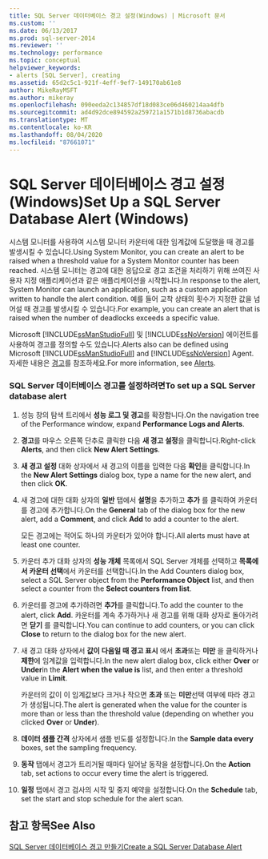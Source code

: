 ```yaml
---
title: SQL Server 데이터베이스 경고 설정(Windows) | Microsoft 문서
ms.custom: ''
ms.date: 06/13/2017
ms.prod: sql-server-2014
ms.reviewer: ''
ms.technology: performance
ms.topic: conceptual
helpviewer_keywords:
- alerts [SQL Server], creating
ms.assetid: 65d2c5c1-921f-4eff-9ef7-149170ab61e8
author: MikeRayMSFT
ms.author: mikeray
ms.openlocfilehash: 090eeda2c134857df18d083ce06d460214aa4dfb
ms.sourcegitcommit: ad4d92dce894592a259721a1571b1d8736abacdb
ms.translationtype: MT
ms.contentlocale: ko-KR
ms.lasthandoff: 08/04/2020
ms.locfileid: "87661071"
---
```

# <a name="set-up-a-sql-server-database-alert-windows"></a><span data-ttu-id="4a73a-102">SQL Server 데이터베이스 경고 설정(Windows)</span><span class="sxs-lookup"><span data-stu-id="4a73a-102">Set Up a SQL Server Database Alert (Windows)</span></span>
  <span data-ttu-id="4a73a-103">시스템 모니터를 사용하여 시스템 모니터 카운터에 대한 임계값에 도달했을 때 경고를 발생시킬 수 있습니다.</span><span class="sxs-lookup"><span data-stu-id="4a73a-103">Using System Monitor, you can create an alert to be raised when a threshold value for a System Monitor counter has been reached.</span></span> <span data-ttu-id="4a73a-104">시스템 모니터는 경고에 대한 응답으로 경고 조건을 처리하기 위해 쓰여진 사용자 지정 애플리케이션과 같은 애플리케이션을 시작합니다.</span><span class="sxs-lookup"><span data-stu-id="4a73a-104">In response to the alert, System Monitor can launch an application, such as a custom application written to handle the alert condition.</span></span> <span data-ttu-id="4a73a-105">예를 들어 교착 상태의 횟수가 지정한 값을 넘어설 때 경고를 발생시킬 수 있습니다.</span><span class="sxs-lookup"><span data-stu-id="4a73a-105">For example, you can create an alert that is raised when the number of deadlocks exceeds a specific value.</span></span>  
  
 <span data-ttu-id="4a73a-106">Microsoft [!INCLUDE[ssManStudioFull](../../includes/ssmanstudiofull-md.md)] 및 [!INCLUDE[ssNoVersion](../../includes/ssnoversion-md.md)] 에이전트를 사용하여 경고를 정의할 수도 있습니다.</span><span class="sxs-lookup"><span data-stu-id="4a73a-106">Alerts also can be defined using Microsoft [!INCLUDE[ssManStudioFull](../../includes/ssmanstudiofull-md.md)] and [!INCLUDE[ssNoVersion](../../includes/ssnoversion-md.md)] Agent.</span></span> <span data-ttu-id="4a73a-107">자세한 내용은 [경고](../../ssms/agent/alerts.md)를 참조하세요.</span><span class="sxs-lookup"><span data-stu-id="4a73a-107">For more information, see [Alerts](../../ssms/agent/alerts.md).</span></span>  
  
### <a name="to-set-up-a-sql-server-database-alert"></a><span data-ttu-id="4a73a-108">SQL Server 데이터베이스 경고를 설정하려면</span><span class="sxs-lookup"><span data-stu-id="4a73a-108">To set up a SQL Server database alert</span></span>  
  
1.  <span data-ttu-id="4a73a-109">성능 창의 탐색 트리에서 **성능 로그 및 경고**를 확장합니다.</span><span class="sxs-lookup"><span data-stu-id="4a73a-109">On the navigation tree of the Performance window, expand **Performance Logs and Alerts**.</span></span>  
  
2.  <span data-ttu-id="4a73a-110">**경고**를 마우스 오른쪽 단추로 클릭한 다음 **새 경고 설정**을 클릭합니다.</span><span class="sxs-lookup"><span data-stu-id="4a73a-110">Right-click **Alerts**, and then click **New Alert Settings**.</span></span>  
  
3.  <span data-ttu-id="4a73a-111">**새 경고 설정** 대화 상자에서 새 경고의 이름을 입력한 다음 **확인**을 클릭합니다.</span><span class="sxs-lookup"><span data-stu-id="4a73a-111">In the **New Alert Settings** dialog box, type a name for the new alert, and then click **OK**.</span></span>  
  
4.  <span data-ttu-id="4a73a-112">새 경고에 대한 대화 상자의 **일반** 탭에서 **설명**을 추가하고 **추가** 를 클릭하여 카운터를 경고에 추가합니다.</span><span class="sxs-lookup"><span data-stu-id="4a73a-112">On the **General** tab of the dialog box for the new alert, add a **Comment**, and click **Add** to add a counter to the alert.</span></span>  
  
     <span data-ttu-id="4a73a-113">모든 경고에는 적어도 하나의 카운터가 있어야 합니다.</span><span class="sxs-lookup"><span data-stu-id="4a73a-113">All alerts must have at least one counter.</span></span>  
  
5.  <span data-ttu-id="4a73a-114">카운터 추가 대화 상자의 **성능 개체** 목록에서 SQL Server 개체를 선택하고 **목록에서 카운터 선택**에서 카운터를 선택합니다.</span><span class="sxs-lookup"><span data-stu-id="4a73a-114">In the Add Counters dialog box, select a SQL Server object from the **Performance Object** list, and then select a counter from the **Select counters from list**.</span></span>  
  
6.  <span data-ttu-id="4a73a-115">카운터를 경고에 추가하려면 **추가**를 클릭합니다.</span><span class="sxs-lookup"><span data-stu-id="4a73a-115">To add the counter to the alert, click **Add**.</span></span> <span data-ttu-id="4a73a-116">카운터를 계속 추가하거나 새 경고를 위해 대화 상자로 돌아가려면 **닫기** 를 클릭합니다.</span><span class="sxs-lookup"><span data-stu-id="4a73a-116">You can continue to add counters, or you can click **Close** to return to the dialog box for the new alert.</span></span>  
  
7.  <span data-ttu-id="4a73a-117">새 경고 대화 상자에서 **값이 다음일 때 경고 표시** 에서 **초과**또는 **미만** 을 클릭하거나 **제한**에 임계값을 입력합니다.</span><span class="sxs-lookup"><span data-stu-id="4a73a-117">In the new alert dialog box, click either **Over** or **Under**in the **Alert when the value is** list, and then enter a threshold value in **Limit**.</span></span>  
  
     <span data-ttu-id="4a73a-118">카운터의 값이 이 임계값보다 크거나 작으면 **초과** 또는 **미만**선택 여부에 따라 경고가 생성됩니다.</span><span class="sxs-lookup"><span data-stu-id="4a73a-118">The alert is generated when the value for the counter is more than or less than the threshold value (depending on whether you clicked **Over** or **Under**).</span></span>  
  
8.  <span data-ttu-id="4a73a-119">**데이터 샘플 간격** 상자에서 샘플 빈도를 설정합니다.</span><span class="sxs-lookup"><span data-stu-id="4a73a-119">In the **Sample data every** boxes, set the sampling frequency.</span></span>  
  
9. <span data-ttu-id="4a73a-120">**동작** 탭에서 경고가 트리거될 때마다 일어날 동작을 설정합니다.</span><span class="sxs-lookup"><span data-stu-id="4a73a-120">On the **Action** tab, set actions to occur every time the alert is triggered.</span></span>  
  
10. <span data-ttu-id="4a73a-121">**일정** 탭에서 경고 검사의 시작 및 중지 예약을 설정합니다.</span><span class="sxs-lookup"><span data-stu-id="4a73a-121">On the **Schedule** tab, set the start and stop schedule for the alert scan.</span></span>  
  
## <a name="see-also"></a><span data-ttu-id="4a73a-122">참고 항목</span><span class="sxs-lookup"><span data-stu-id="4a73a-122">See Also</span></span>  
 [<span data-ttu-id="4a73a-123">SQL Server 데이터베이스 경고 만들기</span><span class="sxs-lookup"><span data-stu-id="4a73a-123">Create a SQL Server Database Alert</span></span>](../performance-monitor/create-a-sql-server-database-alert.md)  
  
  

